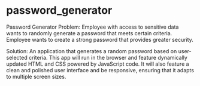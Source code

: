 # password_generator
Password Generator
Problem:
Employee with access to sensitive data wants to randomly generate a password that meets certain criteria. 
Employee wants to create a strong password that provides greater security.

Solution:
An application that generates a random password based on user-selected criteria. 
This app will run in the browser and feature dynamically updated HTML and CSS powered by JavaScript code. 
It will also feature a clean and polished user interface and be responsive, ensuring that it adapts to multiple screen sizes.

